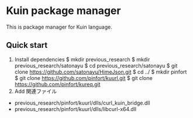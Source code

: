 # Kuin package manager

This is package manager for Kuin language.

## Quick start

1. Install dependencies
     $ mkdir previous_research
     $ mkdir previous_research/satonayu
     $ cd previous_research/satonayu
     $ git clone https://github.com/satonayu/HimeJson.git
     $ cd ../
     $ mkdir pinfort
     $ git clone https://github.com/pinfort/kuurl.git
     $ git clone https://github.com/pinfort/kureq.git
2. Add 関連ファイル

- previous_research/pinfort/kuurl/dlls/curl_kuin_bridge.dll
- previous_research/pinfort/kuurl/dlls/libcurl-x64.dll
